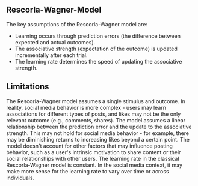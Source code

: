 ## Rescorla-Wagner-Model
The key assumptions of the Rescorla-Wagner model are:

- Learning occurs through prediction errors (the difference between expected and actual outcomes).
-  The associative strength (expectation of the outcome) is updated incrementally after each trial.
- The learning rate determines the speed of updating the associative strength.

## Limitations
The Rescorla-Wagner model assumes a single stimulus and outcome. In reality, social media behavior is more complex - users may learn associations for different types of posts, and likes may not be the only relevant outcome (e.g., comments, shares).
The model assumes a linear relationship between the prediction error and the update to the associative strength. This may not hold for social media behavior - for example, there may be diminishing returns to increasing likes beyond a certain point.
The model doesn't account for other factors that may influence posting behavior, such as a user's intrinsic motivation to share content or their social relationships with other users.
The learning rate in the classical Rescorla-Wagner model is constant. In the social media context, it may make more sense for the learning rate to vary over time or across individuals.
